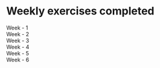 # Weekly exercises completed 
Week - 1 <br>
Week - 2 <br>
Week - 3 <br>
Week - 4 <br>
Week - 5 <br>
Week - 6 <br>
